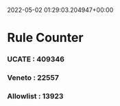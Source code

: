 2022-05-02 01:29:03.204947+00:00
# Rule Counter 
 ### UCATE : 409346

 ### Veneto : 22557

 ### Allowlist : 13923